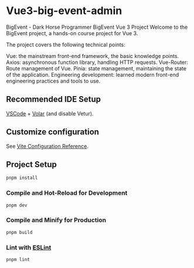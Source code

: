 # Vue3-big-event-admin

BigEvent - Dark Horse Programmer BigEvent Vue 3 Project
Welcome to the BigEvent project, a hands-on course project for Vue 3.

The project covers the following technical points:

Vue: the mainstream front-end framework, the basic knowledge points.
Axios: asynchronous function library, handling HTTP requests.
Vue-Router: Route management of Vue.
Pinia: state management, maintaining the state of the application.
Engineering development: learned modern front-end engineering practices and tools to use.

## Recommended IDE Setup

[VSCode](https://code.visualstudio.com/) + [Volar](https://marketplace.visualstudio.com/items?itemName=Vue.volar) (and disable Vetur).

## Customize configuration

See [Vite Configuration Reference](https://vite.dev/config/).

## Project Setup

```sh
pnpm install
```

### Compile and Hot-Reload for Development

```sh
pnpm dev
```

### Compile and Minify for Production

```sh
pnpm build
```

### Lint with [ESLint](https://eslint.org/)

```sh
pnpm lint
```
